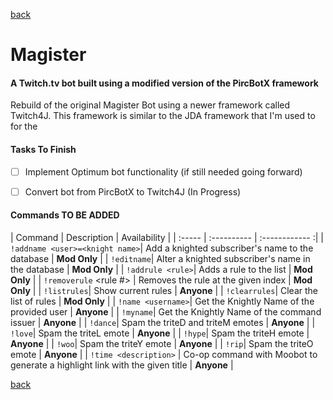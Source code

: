 [back](../index.md)
# Magister
#### A Twitch.tv bot built using a modified version of the PircBotX framework

Rebuild of the original Magister Bot using a newer framework called Twitch4J. This framework is similar to the JDA
framework that I'm used to for the

#### Tasks To Finish
- [ ]  Implement Optimum bot functionality (if still needed going forward)
- [ ]  Convert bot from PircBotX to Twitch4J (In Progress)


#### Commands TO BE ADDED

| Command | Description | Availability |
| :-----  | :---------- | :------------ :|
| `!addname <user>=<knight name>`| Add a knighted subscriber's name to the database | **Mod Only** |
| `!editname`| Alter a knighted subscriber's name in the database | **Mod Only** |
| `!addrule <rule>`| Adds a rule to the list | **Mod Only** |
| `!removerule` <rule #> | Removes the rule at the given index | **Mod Only** |
| `!listrules`| Show current rules | **Anyone** |
| `!clearrules`| Clear the list of rules | **Mod Only** |
| `!name <username>`| Get the Knightly Name of the provided user | **Anyone** |
| `!myname`| Get the Knightly Name of the command issuer | **Anyone** |
| `!dance`| Spam the triteD and triteM emotes | **Anyone** |
| `!love`| Spam the triteL emote | **Anyone** |
| `!hype`| Spam the triteH emote | **Anyone** |
| `!woo`| Spam the triteY emote  | **Anyone** |
| `!rip`| Spam the triteO emote  | **Anyone** |
| `!time <description>` | Co-op command with Moobot to generate a highlight link with the given title | **Anyone** |



[back](../index.md)
